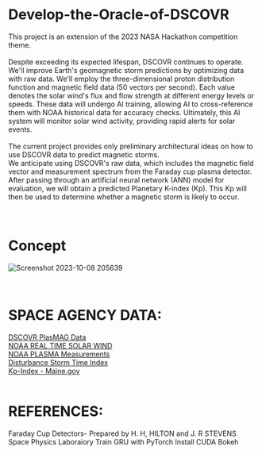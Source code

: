 # Develop-the-Oracle-of-DSCOVR
This project is an extension of the 2023 NASA Hackathon competition theme.
<br>
<br>
Despite exceeding its expected lifespan, DSCOVR continues to operate. We'll improve Earth's geomagnetic storm predictions by optimizing data with raw data. We'll employ the three-dimensional proton distribution function and magnetic field data (50 vectors per second). Each value denotes the solar wind's flux and flow strength at different energy levels or speeds. These data will undergo AI training, allowing AI to cross-reference them with NOAA historical data for accuracy checks. Ultimately, this AI system will monitor solar wind activity, providing rapid alerts for solar events.
<br>
<br>
The current project provides only preliminary architectural ideas on how to use DSCOVR data to predict magnetic storms.
<br>
We anticipate using DSCOVR's raw data, which includes the magnetic field vector and measurement spectrum from the Faraday cup plasma detector. After passing through an artificial neural network (ANN) model for evaluation, we will obtain a predicted Planetary K-index (Kp). This Kp will then be used to determine whether a magnetic storm is likely to occur.
<br>
<br>
<br>

# Concept
![Screenshot 2023-10-08 205639](https://github.com/marumaruchiii/Develop-the-Oracle-of-DSCOVR/assets/89464581/1e9ae7fa-ec24-47fa-8528-6ae064cca05d)

<br>


# SPACE AGENCY DATA:
[DSCOVR PlasMAG Data](https://www.spaceappschallenge.org/develop-the-oracle-of-dscovr-experimental-data-repository/)<br>
[NOAA REAL TIME SOLAR WIND](https://www.swpc.noaa.gov/products/real-time-solar-wind#)<br>
[NOAA PLASMA Measurements](https://nesdis-prod.s3.amazonaws.com/migrated/dscovr_plasmag_instrument_info_sheet.pdf?_ga=2.101728385.1069921316.1696687224-453793390.1696600630)<br>
[Disturbance Storm Time Index](https://www.ngdc.noaa.gov/stp/geomag/dst.html)<br>
[Kp-Index - Maine.gov](https://www.maine.gov/mema/maine-prepares/preparedness-library/geomagnetic-storms)
<br>
<br>
# REFERENCES:
Faraday Cup Detectors- Prepared by H. H, HILTON and J. R STEVENS Space Physics Laboraiory
Train GRU with PyTorch
Install CUDA
Bokeh








